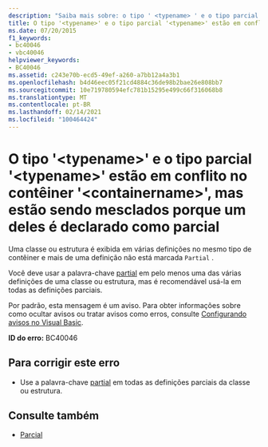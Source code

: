 ```yaml
---
description: "Saiba mais sobre: o tipo ' <typename> ' e o tipo parcial ' <typename> ' estão em conflito no contêiner ' <containername> ', mas estão sendo mesclados porque um deles é declarado parcial"
title: O tipo '<typename>' e o tipo parcial '<typename>' estão em conflito no contêiner '<containername>', mas estão sendo mesclados porque um deles é declarado como parcial
ms.date: 07/20/2015
f1_keywords:
- bc40046
- vbc40046
helpviewer_keywords:
- BC40046
ms.assetid: c243e70b-ecd5-49ef-a260-a7bb12a4a3b1
ms.openlocfilehash: b4d46eec05f21cd4884c36de98b2bae26e808bb7
ms.sourcegitcommit: 10e719780594efc781b15295e499c66f316068b8
ms.translationtype: MT
ms.contentlocale: pt-BR
ms.lasthandoff: 02/14/2021
ms.locfileid: "100464424"
---
```

# <a name="type-typename-and-partial-type-typename-conflict-in-container-containername-but-are-being-merged-because-one-of-them-is-declared-partial"></a>O tipo '\<typename>' e o tipo parcial '\<typename>' estão em conflito no contêiner '\<containername>', mas estão sendo mesclados porque um deles é declarado como parcial

Uma classe ou estrutura é exibida em várias definições no mesmo tipo de contêiner e mais de uma definição não está marcada `Partial` .  
  
 Você deve usar a palavra-chave [partial](../language-reference/modifiers/partial.md) em pelo menos uma das várias definições de uma classe ou estrutura, mas é recomendável usá-la em todas as definições parciais.  
  
 Por padrão, esta mensagem é um aviso. Para obter informações sobre como ocultar avisos ou tratar avisos como erros, consulte [Configurando avisos no Visual Basic](/visualstudio/ide/configuring-warnings-in-visual-basic).  
  
 **ID do erro:** BC40046  
  
## <a name="to-correct-this-error"></a>Para corrigir este erro  
  
- Use a palavra-chave [partial](../language-reference/modifiers/partial.md) em todas as definições parciais da classe ou estrutura.  
  
## <a name="see-also"></a>Consulte também

- [Parcial](../language-reference/modifiers/partial.md)
